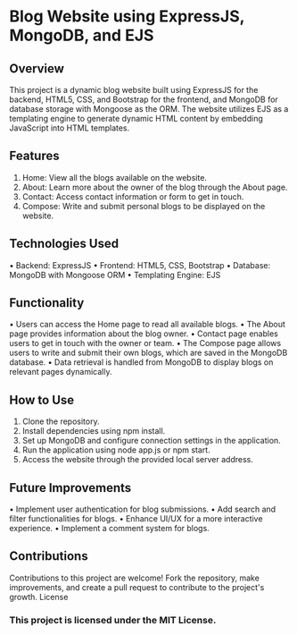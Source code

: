 # Blog Website using ExpressJS, MongoDB, and EJS

## Overview
This project is a dynamic blog website built using ExpressJS for the backend, HTML5, CSS, and Bootstrap for the frontend, and MongoDB for database storage with Mongoose as the ORM. The website utilizes EJS as a templating engine to generate dynamic HTML content by embedding JavaScript into HTML templates.

## Features
1.	Home: View all the blogs available on the website.
3.	About: Learn more about the owner of the blog through the About page.
4.	Contact: Access contact information or form to get in touch.
5.	Compose: Write and submit personal blogs to be displayed on the website.

## Technologies Used
•	Backend: ExpressJS
•	Frontend: HTML5, CSS, Bootstrap
•	Database: MongoDB with Mongoose ORM
•	Templating Engine: EJS

## Functionality
•	Users can access the Home page to read all available blogs.
•	The About page provides information about the blog owner.
•	Contact page enables users to get in touch with the owner or team.
•	The Compose page allows users to write and submit their own blogs, which are saved in the MongoDB database.
•	Data retrieval is handled from MongoDB to display blogs on relevant pages dynamically.

## How to Use
1.	Clone the repository.
2.	Install dependencies using npm install.
3.	Set up MongoDB and configure connection settings in the application.
4.	Run the application using node app.js or npm start.
5.	Access the website through the provided local server address.

## Future Improvements
•	Implement user authentication for blog submissions.
•	Add search and filter functionalities for blogs.
•	Enhance UI/UX for a more interactive experience.
•	Implement a comment system for blogs.

## Contributions
Contributions to this project are welcome! Fork the repository, make improvements, and create a pull request to contribute to the project's growth.
License
### This project is licensed under the MIT License.

